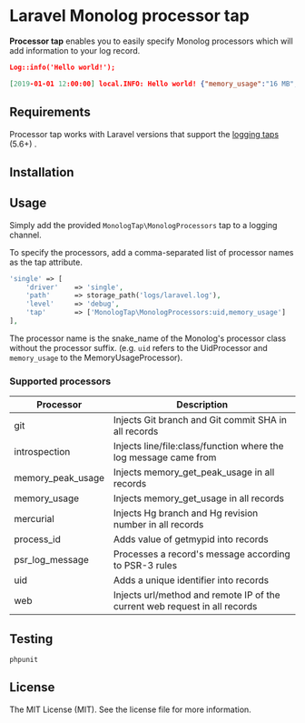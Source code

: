 # Laravel Monolog processor tap

**Processor tap** enables you to easily specify Monolog processors which will add information to your log record.

```json
Log::info('Hello world!');

[2019-01-01 12:00:00] local.INFO: Hello world! {"memory_usage":"16 MB","uid":"e44d60c"}
```



## Requirements

Processor tap works with Laravel versions that support the [logging taps](https://laravel.com/docs/5.6/logging#advanced-monolog-channel-customization) (5.6+) .



## Installation



## Usage

Simply add the provided `MonologTap\MonologProcessors` tap to a logging channel. 

To specify the processors, add a comma-separated list of processor names as the tap attribute.

```php
'single' => [
    'driver' 	=> 'single',
    'path' 		=> storage_path('logs/laravel.log'),
    'level' 	=> 'debug',
    'tap' 		=> ['MonologTap\MonologProcessors:uid,memory_usage']
],
```

The processor name is the snake_name of the Monolog's processor class without the processor suffix. (e.g. `uid` refers to the UidProcessor and `memory_usage` to the MemoryUsageProcessor).



### Supported processors

| Processor         | Description                                                  |
| ----------------- | ------------------------------------------------------------ |
| git               | Injects Git branch and Git commit SHA in all records         |
| introspection     | Injects line/file:class/function where the log message came from |
| memory_peak_usage | Injects memory_get_peak_usage in all records                 |
| memory_usage      | Injects memory_get_usage in all records                      |
| mercurial         | Injects Hg branch and Hg revision number in all records      |
| process_id        | Adds value of getmypid into records                          |
| psr_log_message   | Processes a record's message according to PSR-3 rules        |
| uid               | Adds a unique identifier into records                        |
| web               | Injects url/method and remote IP of the current web request in all records |



## Testing

```
phpunit
```



## License

The MIT License (MIT). See the license file for more information.